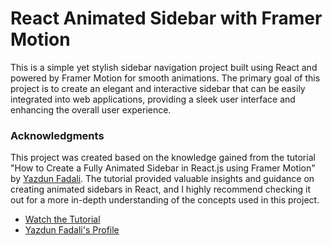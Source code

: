 # React Animated Sidebar with Framer Motion

This is a simple yet stylish sidebar navigation project built using React and powered by Framer Motion for smooth animations. The primary goal of this project is to create an elegant and interactive sidebar that can be easily integrated into web applications, providing a sleek user interface and enhancing the overall user experience.

### Acknowledgments

This project was created based on the knowledge gained from the tutorial "How to Create a Fully Animated Sidebar in React.js using Framer Motion" by [Yazdun Fadali](https://www.freecodecamp.org/news/author/yazdun/). The tutorial provided valuable insights and guidance on creating animated sidebars in React, and I highly recommend checking it out for a more in-depth understanding of the concepts used in this project.

- [Watch the Tutorial](https://www.freecodecamp.org/news/create-a-fully-animated-sidebar/)
- [Yazdun Fadali's Profile](https://www.freecodecamp.org/news/author/yazdun/)
